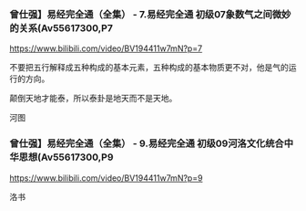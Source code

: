 ### 曾仕强】易经完全通（全集） - 7.易经完全通 初级07象数气之间微妙的关系(Av55617300,P7
https://www.bilibili.com/video/BV194411w7mN?p=7

不要把五行解释成五种构成的基本元素，五种构成的基本物质更不对，他是气的运行的方向。

颠倒天地才能泰，所以泰卦是地天而不是天地。

河图

### 曾仕强】易经完全通（全集） - 9.易经完全通 初级09河洛文化统合中华思想(Av55617300,P9
https://www.bilibili.com/video/BV194411w7mN?p=9

洛书
